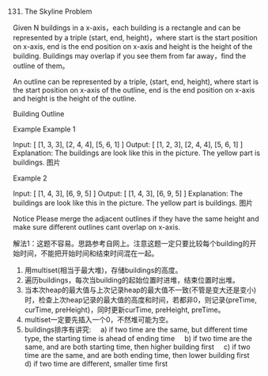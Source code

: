131. The Skyline Problem

Given N buildings in a x-axis，each building is a rectangle and can be represented by a triple (start, end, height)，where start is the start position on x-axis, end is the end position on x-axis and height is the height of the building. Buildings may overlap if you see them from far away，find the outline of them。

An outline can be represented by a triple, (start, end, height), where start is the start position on x-axis of the outline, end is the end position on x-axis and height is the height of the outline.

Building Outline

Example
Example 1

Input:
[
    [1, 3, 3],
    [2, 4, 4],
    [5, 6, 1]
]
Output:
[
    [1, 2, 3],
    [2, 4, 4],
    [5, 6, 1]
]
Explanation:
The buildings are look like this in the picture. The yellow part is buildings.
图片

Example 2

Input:
[
    [1, 4, 3],
    [6, 9, 5]
]
Output:
[
    [1, 4, 3],
    [6, 9, 5]
]
Explanation:
The buildings are look like this in the picture. The yellow part is buildings.
图片

Notice
Please merge the adjacent outlines if they have the same height and make sure different outlines cant overlap on x-axis.

解法1：这题不容易。思路参考自网上。注意这题一定只要比较每个building的开始时间，不能把开始时间和结束时间混在一起。

1) 用multiset(相当于最大堆)，存储buildings的高度。
2) 遍历buildings，每次当building的起始位置时进堆，结束位置时出堆。
3) 当本次heap的最大值与上次记录heap的最大值不一致(不管是变大还是变小)时，检查上次heap记录的最大值的高度和时间，若都非0，则记录{preTime, curTime, preHeight}，同时更新curTime, preHeight, preTime。
4) multiset一定要先插入一个0，不然堆可能为空。
5) buildings排序有讲究:
    a) if two time are the same, but different time type, the starting time is ahead of ending time
    b) if two time are the same, and are both starting time, then higher building first
    c) if two time are the same, and are both ending time, then lower building first
    d) if two time are different, smaller time first
